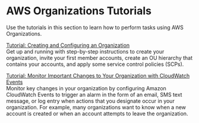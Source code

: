 # AWS Organizations Tutorials<a name="orgs_tutorials"></a>

Use the tutorials in this section to learn how to perform tasks using AWS Organizations\.

[Tutorial: Creating and Configuring an Organization](orgs_tutorials_basic.md)  
Get up and running with step\-by\-step instructions to create your organization, invite your first member accounts, create an OU hierarchy that contains your accounts, and apply some service control policies \(SCPs\)\. 

[Tutorial: Monitor Important Changes to Your Organization with CloudWatch Events ](orgs_tutorials_cwe.md)  
Monitor key changes in your organization by configuring Amazon CloudWatch Events to trigger an alarm in the form of an email, SMS text message, or log entry when actions that you designate occur in your organization\. For example, many organizations want to know when a new account is created or when an account attempts to leave the organization\.